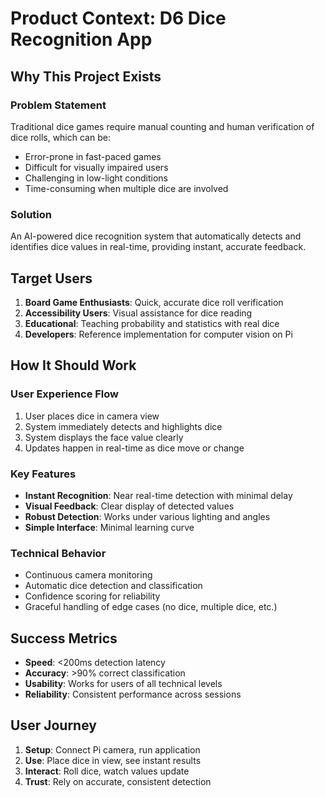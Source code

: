 # Product Context: D6 Dice Recognition App

## Why This Project Exists

### Problem Statement

Traditional dice games require manual counting and human verification of dice rolls, which can be:

- Error-prone in fast-paced games
- Difficult for visually impaired users
- Challenging in low-light conditions
- Time-consuming when multiple dice are involved

### Solution

An AI-powered dice recognition system that automatically detects and identifies dice values in real-time, providing instant, accurate feedback.

## Target Users

1. **Board Game Enthusiasts**: Quick, accurate dice roll verification
2. **Accessibility Users**: Visual assistance for dice reading
3. **Educational**: Teaching probability and statistics with real dice
4. **Developers**: Reference implementation for computer vision on Pi

## How It Should Work

### User Experience Flow

1. User places dice in camera view
2. System immediately detects and highlights dice
3. System displays the face value clearly
4. Updates happen in real-time as dice move or change

### Key Features

- **Instant Recognition**: Near real-time detection with minimal delay
- **Visual Feedback**: Clear display of detected values
- **Robust Detection**: Works under various lighting and angles
- **Simple Interface**: Minimal learning curve

### Technical Behavior

- Continuous camera monitoring
- Automatic dice detection and classification
- Confidence scoring for reliability
- Graceful handling of edge cases (no dice, multiple dice, etc.)

## Success Metrics

- **Speed**: <200ms detection latency
- **Accuracy**: >90% correct classification
- **Usability**: Works for users of all technical levels
- **Reliability**: Consistent performance across sessions

## User Journey

1. **Setup**: Connect Pi camera, run application
2. **Use**: Place dice in view, see instant results
3. **Interact**: Roll dice, watch values update
4. **Trust**: Rely on accurate, consistent detection
